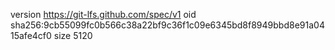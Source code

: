 version https://git-lfs.github.com/spec/v1
oid sha256:9cb55099fc0b566c38a22bf9c36f1c09e6345bd8f8949bbd8e91a0415afe4cf0
size 5120
